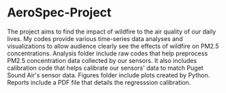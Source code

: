 # AeroSpec-Project
The project aims to find the impact of wildfire to the air quality of our daily lives. My codes provide various time-series data analyses and visualizations to allow audience clearly see the effects of wildfire on PM2.5 concentrations.
Analysis folder include raw codes that help preprocess PM2.5 concentration data collected by our sensors. It also includes calibration code that helps calibrate our sensors' data to match Puget Sound Air's sensor data.
Figures folder include plots created by Python.
Reports include a PDF file that details the regresssion calibration.
